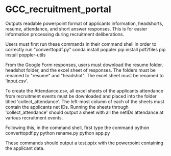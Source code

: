 # GCC_recruitment_portal

Outputs readable powerpoint format of applicants information, headshorts, resume, attendance, and short answer responses. 
This is for easier information processing during recruitment deliberations.

Users must first run these commands in their command shell in order to correctly run "converttopdf.py"
  conda install poppler
  pip install pdf2files
  pip install poppler-utils
  
From the Google Form responses, users must download the resume folder, headshot folder, and the excel sheet of responses. The folders
must be renamed to "resume" and "headshot". The excel sheet must be renamed to 'input.csv'.

To create the Attendance.csv, all excel sheets of the applicants attendance from recruitment events must be downloaded and placed into the folder
titled 'collect_attendance'. The left-most column of each of the sheets must contain the applicants net IDs. Running the sheets through
'collect_attendance' should output a sheet with all the netIDs attendance at various recruitment events.

Following this, in the command shell, first type the command 
  python converttopdf.py
  python rename.py
  python app.py
  
These commands should output a test.pptx with the powerpoint containing the applicant data. 



